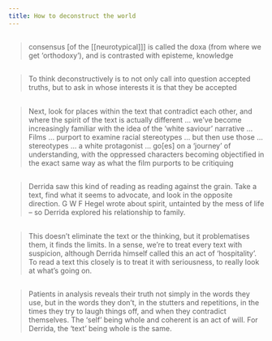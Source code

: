 ```yaml
---
title: How to deconstruct the world
---
```


##
> consensus [of the [[neurotypical]]] is called the doxa (from where we get ‘orthodoxy’), and is contrasted with episteme, knowledge
##
> To think deconstructively is to not only call into question accepted truths, but to ask in whose interests it is that they be accepted
## 
> Next, look for places within the text that contradict each other, and where the spirit of the text is actually different ... we’ve become increasingly familiar with the idea of the ‘white saviour’ narrative ... Films ... purport to examine racial stereotypes ... but then use those ... stereotypes ... a white protagonist ... go[es] on a ‘journey’ of understanding, with the oppressed characters becoming objectified in the exact same way as what the film purports to be critiquing
##
> Derrida saw this kind of reading as reading against the grain. Take a text, find what it seems to advocate, and look in the opposite direction. G W F Hegel wrote about spirit, untainted by the mess of life – so Derrida explored his relationship to family.
##
> This doesn’t eliminate the text or the thinking, but it problematises them, it finds the limits. In a sense, we’re to treat every text with suspicion, although Derrida himself called this an act of ‘hospitality’. To read a text this closely is to treat it with seriousness, to really look at what’s going on.
## 
> Patients in analysis reveals their truth not simply in the words they use, but in the words they don’t, in the stutters and repetitions, in the times they try to laugh things off, and when they contradict themselves. The ‘self’ being whole and coherent is an act of will. For Derrida, the ‘text’ being whole is the same.
